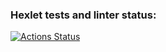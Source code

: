 ### Hexlet tests and linter status:
[![Actions Status](https://github.com/Shooouuun/devops-engineer-from-scratch-project-49/actions/workflows/hexlet-check.yml/badge.svg)](https://github.com/Shooouuun/devops-engineer-from-scratch-project-49/actions)